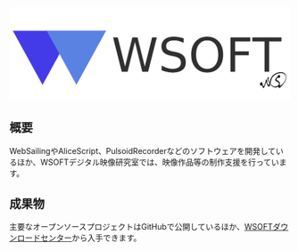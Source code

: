 ![WSOFT](/media/WSOFT.png)
## 概要
WebSailingやAliceScript、PulsoidRecorderなどのソフトウェアを開発しているほか、WSOFTデジタル映像研究室では、映像作品等の制作支援を行っています。
## 成果物
主要なオープンソースプロジェクトはGitHubで公開しているほか、[WSOFTダウンロードセンター](https://download.wsoft.gq/)から入手できます。
